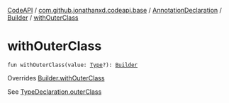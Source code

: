 [CodeAPI](../../../index.md) / [com.github.jonathanxd.codeapi.base](../../index.md) / [AnnotationDeclaration](../index.md) / [Builder](index.md) / [withOuterClass](.)

# withOuterClass

`fun withOuterClass(value: `[`Type`](http://docs.oracle.com/javase/6/docs/api/java/lang/reflect/Type.html)`?): `[`Builder`](index.md)

Overrides [Builder.withOuterClass](../../-type-declaration/-builder/with-outer-class.md)

See [TypeDeclaration.outerClass](../../-type-declaration/outer-class.md)

